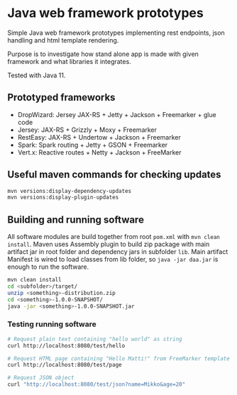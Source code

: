 # Java web framework prototypes

Simple Java web framework prototypes implementing 
rest endpoints,
json handling and 
html template rendering.

Purpose is to investigate 
how stand alone app is made with given framework 
and what libraries it integrates.

Tested with Java 11.

## Prototyped frameworks

* DropWizard: Jersey JAX-RS + Jetty + Jackson + Freemarker + glue code
* Jersey: JAX-RS + Grizzly + Moxy + Freemarker
* RestEasy: JAX-RS + Undertow + Jackson + Freemarker
* Spark: Spark routing + Jetty + GSON + Freemarker
* Vert.x: Reactive routes + Netty + Jackson + FreeMarker

## Useful maven commands for checking updates

```bash 
mvn versions:display-dependency-updates
mvn versions:display-plugin-updates
```

## Building and running software

All software modules are build together from root `pom.xml` with `mvn clean install`. 
Maven uses Assembly plugin to build zip package 
with main artifact jar in root folder
and dependency jars in subfolder `lib`.
Main artifact Manifest is wired to load classes from lib folder, 
so `java -jar daa.jar` is enough to run the software.

```bash 
mvn clean install
cd <subfolder>/target/
unzip <something>-distribution.zip
cd <something>-1.0.0-SNAPSHOT/
java -jar <something>-1.0.0-SNAPSHOT.jar
```

### Testing running software

```bash 
# Request plain text containing "hello world" as string
curl http://localhost:8080/test/hello

# Request HTML page containing "Hello Matti!" from FreeMarker template
curl http://localhost:8080/test/page

# Request JSON object
curl "http://localhost:8080/test/json?name=Mikko&age=20"

```
